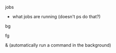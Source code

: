 
jobs

- what jobs are running (doesn't ps do that?)

bg

fg

&
(automatically run a command in the background)